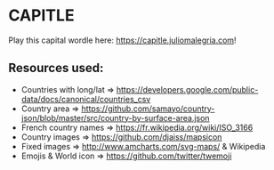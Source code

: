 # CAPIT**L**E

Play this capital wordle here: https://capitle.juliomalegria.com!

## Resources used:

- Countries with long/lat => https://developers.google.com/public-data/docs/canonical/countries_csv
- Country area => https://github.com/samayo/country-json/blob/master/src/country-by-surface-area.json
- French country names => https://fr.wikipedia.org/wiki/ISO_3166
- Country images => https://github.com/djaiss/mapsicon
- Fixed images => http://www.amcharts.com/svg-maps/ & Wikipedia
- Emojis & World icon => https://github.com/twitter/twemoji

